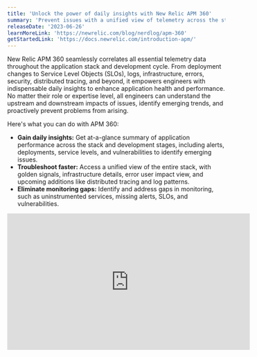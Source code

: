 ```yaml
---
title: 'Unlock the power of daily insights with New Relic APM 360'
summary: 'Prevent issues with a unified view of telemetry across the stack and all development stages.  '
releaseDate: '2023-06-26'
learnMoreLink: 'https://newrelic.com/blog/nerdlog/apm-360'
getStartedLink: 'https://docs.newrelic.com/introduction-apm/'
---
```


New Relic APM 360 seamlessly correlates all essential telemetry data throughout the application stack and development cycle. From deployment changes to Service Level Objects (SLOs), logs, infrastructure, errors, security, distributed tracing, and beyond, it empowers engineers with indispensable daily insights to enhance application health and performance. No matter their role or expertise level, all engineers can understand the upstream and downstream impacts of issues, identify emerging trends, and proactively prevent problems from arising. 

Here's what you can do with APM 360:

* **Gain daily insights:** Get at-a-glance summary of application performance across the stack and development stages, including alerts, deployments, service levels, and vulnerabilities to identify emerging issues.
* **Troubleshoot faster:** Access a unified view of the entire stack, with golden signals, infrastructure details, error user impact view, and upcoming additions like distributed tracing and log patterns.
* **Eliminate monitoring gaps:** Identify and address gaps in monitoring, such as uninstrumented services, missing alerts, SLOs, and vulnerabilities.

<iframe width="560" height="315" src="https://fast.wistia.net/embed/iframe/zcvi23am20" frameborder="0" allow="accelerometer; autoplay; clipboard-write; encrypted-media; gyroscope; picture-in-picture" allowfullscreen></iframe>





